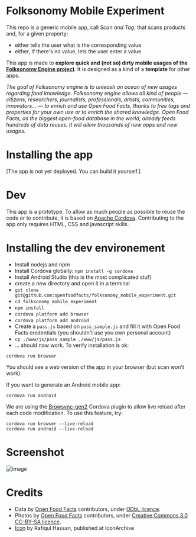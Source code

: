 # Folksonomy Mobile Experiment
This repo is a generic mobile app, call *Scan and Tag*, that scans products and, for a given property:
* either tells the user what is the corresponding value
* either, if there's no value, lets the user enter a value

This app is made to **explore quick and (not so) dirty mobile usages of the [Folksonomy Engine project](https://wiki.openfoodfacts.org/Folksonomy_Engine)**. It is designed as a kind of a **template** for other apps.

*The goal of Folksonomy engine is to unleash an ocean of new usages regarding food knowledge. Folksonomy engine allows all kind of people — citizens, researchers, journalists, professionals, artists, communities, innovators... — to enrich and use Open Food Facts, thanks to free tags and properties for your own use or to enrich the shared knowledge. Open Food Facts, as the biggest open-food database in the world, already feeds hundreds of data reuses. It will allow thousands of new apps and new usages.*

# Installing the app
[The app is not yet deployed. You can build it yourself.]

# Dev
This app is a prototype. To allow as much people as possible to reuse the code or to contribute, it is based on [Apache Cordova](https://cordova.apache.org/). Contributing to the app only requires HTML, CSS and javascript skills.

# Installing the dev environement
* Install nodejs and npm
* Install Cordova globally: `npm install -g cordova`
* Install Android Studio (this is the most complicated stuf)
* create a new directory and open it in a terminal
* `git clone git@github.com:openfoodfacts/folksonomy_mobile_experiment.git`
* `cd folksonomy_mobile_experiment`
* `npm install`
* `cordova platform add browser`
* `cordova platform add android`
* Create a `pass.js` based on `pass_sample.js` and fill it with Open Food Facts credentials (you shouldn't use you own personal account)
* `cp ./www/js/pass_sample ./www/js/pass.js`
* ... should now work. To verify installation is ok:

```
cordova run browser
```

You should see a web version of the app in your browser (but scan won't work).

If you want to generate an Android mobile app:
```
cordova run android
```

We are using the [Browsync-gen2](https://github.com/DimitrisRK/cordova-plugin-browsersync-gen2) Cordova plugin to allow live reload after each code modification. To use this feature, try:
```
cordova run browser --live-reload
cordova run android --live-reload
```

# Screenshot
![image](https://user-images.githubusercontent.com/562352/146056676-1a1e3fdb-29f4-4501-b781-db76b182a4b9.png)


# Credits
* Data by [Open Food Facts](https://world.openfoodfacts.org) contributors, under [ODbL licence](https://opendatacommons.org/licenses/odbl/1-0/).
* Photos by [Open Food Facts](https://world.openfoodfacts.org) contributors, under [Creative Commons 3.0 CC-BY-SA licence](https://creativecommons.org/licenses/by-sa/3.0/deed.en).
* [Icon](https://iconarchive.com/show/blogger-icons-by-rafiqul-hassan/Tag-2-icon.html) by Rafiqul Hassan, published at IconArchive

